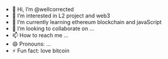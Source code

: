- 👋 Hi, I’m @wellcorrected
- 👀 I’m interested in L2 project and web3
- 🌱 I’m currently learning ethereum blockchain and javaScript
- 💞️ I’m looking to collaborate on ...
- 📫 How to reach me ...
- 😄 Pronouns: ...
- ⚡ Fun fact: love bitcoin
